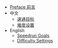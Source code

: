 <!-- _sidebar.md -->

* [Preface 前言](README.md)
* 中文
    * [速通目标](zh/goal)
    * [难度设置](zh/difficulty)
* English
    * [Speedrun Goals](en/goal)
    * [Difficulty Settings](en/difficulty)
